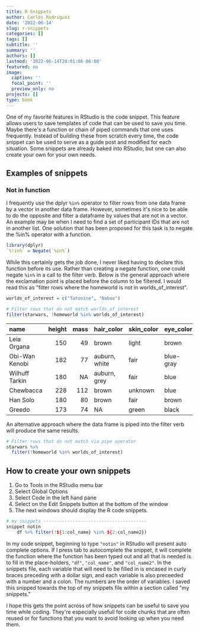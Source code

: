 ```yaml
---
title: R Snippets
author: Carlos Rodriguez
date: '2022-06-14'
slug: r-snippets
categories: []
tags: []
subtitle: ''
summary: ''
authors: []
lastmod: '2022-06-14T20:01:06-06:00'
featured: no
image:
  caption: ''
  focal_point: ''
  preview_only: no
projects: []
type: book
---
```



One of my favorite features in RStudio is the code snippet. This feature allows users to save templates of code that can be used to save you time. Maybe there's a function or chain of piped commands that one uses frequently. Instead of building these from scratch every time, the code snippet can be used to serve as a guide post and modified for each situation. Some snippets are already baked into RStudio, but one can also create your own for your own needs.

## Examples of snippets

### Not in function
I frequently use the dplyr `%in%` operator to filter rows from one data frame by a vector in another data frame. However, sometimes it's nice to be able to do the opposite and filter a dataframe by values that are not in a vector. An example may be when I need to find a set of participant IDs that are not in another list. One solution that has been proposed for this task is to negate the %in% operator with a function.

```r
library(dplyr)
`%!in%` = Negate(`%in%`)
```
While this certainly gets the job done, I never liked having to declare this function before its use. Rather than creating a negate function, one could negate `%in%` in a call to the filter verb. Below is the general approach where the exclamation point is placed before the column to be filtered. I would read this as "filter rows where the homeworld is not in worlds_of_interest".


```r
worlds_of_interest = c("Tatooine", "Naboo")
```

```r
# Filter rows that do not match worlds_of_interest
filter(starwars, !homeworld %in% worlds_of_interest)
```


<table>
 <thead>
  <tr>
   <th style="text-align:left;"> name </th>
   <th style="text-align:right;"> height </th>
   <th style="text-align:right;"> mass </th>
   <th style="text-align:left;"> hair_color </th>
   <th style="text-align:left;"> skin_color </th>
   <th style="text-align:left;"> eye_color </th>
   <th style="text-align:right;"> birth_year </th>
   <th style="text-align:left;"> sex </th>
   <th style="text-align:left;"> gender </th>
   <th style="text-align:left;"> homeworld </th>
   <th style="text-align:left;"> species </th>
  </tr>
 </thead>
<tbody>
  <tr>
   <td style="text-align:left;"> Leia Organa </td>
   <td style="text-align:right;"> 150 </td>
   <td style="text-align:right;"> 49 </td>
   <td style="text-align:left;"> brown </td>
   <td style="text-align:left;"> light </td>
   <td style="text-align:left;"> brown </td>
   <td style="text-align:right;"> 19 </td>
   <td style="text-align:left;"> female </td>
   <td style="text-align:left;"> feminine </td>
   <td style="text-align:left;"> Alderaan </td>
   <td style="text-align:left;"> Human </td>
  </tr>
  <tr>
   <td style="text-align:left;"> Obi-Wan Kenobi </td>
   <td style="text-align:right;"> 182 </td>
   <td style="text-align:right;"> 77 </td>
   <td style="text-align:left;"> auburn, white </td>
   <td style="text-align:left;"> fair </td>
   <td style="text-align:left;"> blue-gray </td>
   <td style="text-align:right;"> 57 </td>
   <td style="text-align:left;"> male </td>
   <td style="text-align:left;"> masculine </td>
   <td style="text-align:left;"> Stewjon </td>
   <td style="text-align:left;"> Human </td>
  </tr>
  <tr>
   <td style="text-align:left;"> Wilhuff Tarkin </td>
   <td style="text-align:right;"> 180 </td>
   <td style="text-align:right;"> NA </td>
   <td style="text-align:left;"> auburn, grey </td>
   <td style="text-align:left;"> fair </td>
   <td style="text-align:left;"> blue </td>
   <td style="text-align:right;"> 64 </td>
   <td style="text-align:left;"> male </td>
   <td style="text-align:left;"> masculine </td>
   <td style="text-align:left;"> Eriadu </td>
   <td style="text-align:left;"> Human </td>
  </tr>
  <tr>
   <td style="text-align:left;"> Chewbacca </td>
   <td style="text-align:right;"> 228 </td>
   <td style="text-align:right;"> 112 </td>
   <td style="text-align:left;"> brown </td>
   <td style="text-align:left;"> unknown </td>
   <td style="text-align:left;"> blue </td>
   <td style="text-align:right;"> 200 </td>
   <td style="text-align:left;"> male </td>
   <td style="text-align:left;"> masculine </td>
   <td style="text-align:left;"> Kashyyyk </td>
   <td style="text-align:left;"> Wookiee </td>
  </tr>
  <tr>
   <td style="text-align:left;"> Han Solo </td>
   <td style="text-align:right;"> 180 </td>
   <td style="text-align:right;"> 80 </td>
   <td style="text-align:left;"> brown </td>
   <td style="text-align:left;"> fair </td>
   <td style="text-align:left;"> brown </td>
   <td style="text-align:right;"> 29 </td>
   <td style="text-align:left;"> male </td>
   <td style="text-align:left;"> masculine </td>
   <td style="text-align:left;"> Corellia </td>
   <td style="text-align:left;"> Human </td>
  </tr>
  <tr>
   <td style="text-align:left;"> Greedo </td>
   <td style="text-align:right;"> 173 </td>
   <td style="text-align:right;"> 74 </td>
   <td style="text-align:left;"> NA </td>
   <td style="text-align:left;"> green </td>
   <td style="text-align:left;"> black </td>
   <td style="text-align:right;"> 44 </td>
   <td style="text-align:left;"> male </td>
   <td style="text-align:left;"> masculine </td>
   <td style="text-align:left;"> Rodia </td>
   <td style="text-align:left;"> Rodian </td>
  </tr>
</tbody>
</table>

An alternative approach where the data frame is piped into the filter verb will produce the same results.

```r
# Filter rows that do not match via pipe operator
starwars %>%
  filter(!homeworld %in% worlds_of_interest)
```



## How to create your own snippets

1. Go to Tools in the RStudio menu bar
2. Select Global Options
3. Select Code in the left hand pane
4. Select on the Edit Snippets button at the bottom of the window
5. The next windows should display the R code snippets.


```r
# my snippets ---------------------------------------
snippet notin
	df %>% filter(!${1:col_name} %in% ${2:col_name2})
```

In my code snippet, beginning to type `"notin"` in RStudio will present auto complete options. If I press tab to autocomplete the snippet, it will complete the function where the function has been typed out and all that is needed is to fill in the place-holders, `"df"`, `"col_name"`, and `"col_name2"`. In the snippets file, each variable that will need to be filled in is encased in curly braces preceding with a dollar sign, and each variable is also preceeded with a number and a colon. The numbers are the order of variables. I saved this snipped towards the top of my snippets file within a section called "my snippets."

I hope this gets the point across of how snippets can be useful to save you time while coding. They're especially usefull for code chunks that are often reused or for functions that you want to avoid looking up when you need them.
